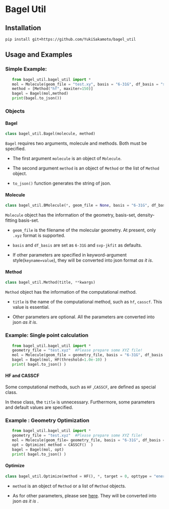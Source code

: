 # Bagel Util

## Installation

 ```shell
 pip install git+https://github.com/YukiSakamoto/bagel_util
 ```

## Usage and Examples

### Simple Example: 

 ```python
	from bagel_util.bagel_util import *
	mol = Molecule(geom_file = "test.xy", basis = "6-31G", df_basis = "svp-jkfit")
	method = [Method("hf", maxiter=150)]
	bagel = Bagel(mol,method)
	print(bagel.to_json())
```

### Objects

#### Bagel

```python
class bagel_util.Bagel(molecule, method)
```

`Bagel` requires two arguments, molecule and methods. Both must be specified.

* The first argument `molecule` is an object of `Molecule`. 

* The second argument `method` is an object of `Method` or the list of `Method` object.

* `to_json()` function generates the string of json.

#### Molecule

```python
class bagel_util.BMolecule(*, geom_file = None, basis = "6-31G", df_basis = "svp-jkfit", **kwargs)
```

`Molecule` object has the information of the geometry, basis-set, density-fitting basis-set.

* `geom_file` is the filename of the molecular geometry. At present, only `.xyz` format is supported.

* `basis` and `df_basis` are set as `6-31G` and `svp-jkfit` as defaults.

* If other parameters are specified in keyword-argument style(`keyname=value`), they will be converted into json format *as it is*.

#### Method

```python
class bagel_util.Method(title, **kwargs)
```

`Method` object has the information of the computational method.

* `title` is the name of the computational method, such as `hf`, `casscf`. This value is essential.

* Other parameters are optional. All the parameters are converted into json *as it is*.

### Example: Single point calculation
 ```python
	from bagel_util.bagel_util import *
    geometry_file = "test.xyz"	#Please prepare some XYZ file!
    mol = Molecule(geom_file = geometry_file, basis = "6-31G", df_basis = "svp-jkfit")
    bagel = Bagel(mol, HF(threshold=1.0e-10) )
    print( bagel.to_json() )
 ```

#### HF and CASSCF
Some computational methods, such as `HF` ,`CASSCF`, are defined as special class.

In these class, the `title` is unnecessary. Furthermore, some parameters and default values are specified.

### Example : Geometry Optimization 
 ```python
	from bagel_util.bagel_util import *
    geometry_file = "test.xyz"	#Please prepare some XYZ file!
    mol = Molecule(geom_file= geometry_file, basis = "6-31G", df_basis = "svp-jkfit")
    opt = Optimize( method = CASSCF()  )
    bagel = Bagel(mol, opt)
    print( bagel.to_json() )

 ```

#### Optimize

```python
class bagel_util.Optimize(method = HF(), *, target = 0, opttype = "energy", **kwargs):
```

* `method` is an object of `Method` or a list of `Method` objects.

* As for other parameters, please see [here](https://nubakery.org/opt/optimize.html). They will be converted into json *as it is* .

